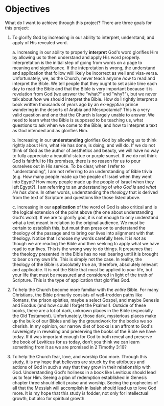 # Objectives

What do I want to achieve through this project? There are three goals for this project:

1. To glorify God by increasing in our ability to interpret, understand, and apply of His revealed word.

    a. Increasing in our ability to properly **interpret** God's word glorifies Him by allowing us to then understand and apply His word properly. Interpretation is the initial step of going from words on a page to meaning and significance. If the intepretation is wrong, the understand and application that follow will likely be incorrect as well and visa-versa. Unfortunately, we, as the Church, never teach anyone *how* to read and interpret the Bible. We tell people that they ought to set aside time each day to read the Bible and that the Bible is very important because it is revelation from God (we answer the "what?" and "why?"), but we never talk about *how* we should interpret the Bible. How do I rightly interpret a book written thousands of years ago by an ex-egyptian prince wandering in the deserts of Arabia and Mesopotamia? This is a very valid question and one that the Church is largely unable to answer. We need to learn what the Bible is supposed to be teaching us, what questions to ask when we come to the Bible, and how to interpret a text as God intended and as glorifies Him.
    
    b. Increasing in our **understanding** glorifies God by allowing us to think rightly about Him, what He has done, is doing, and will do. If we do not think of God as the author of aesthetics and beauty, we will have no way to fully appreciate a beautiful statue or purple sunset. If we do not think God is faithful to His promises, there is no reason for us to pour ourselves out in His service. To be clear, when I refer to "understanding", I am not referring to an understanding of Bible trivia (e.g. How many people made up the people of Israel when they went into Egypt? How many people made up the people of Israel when they left Egypt?). I am referring to an understanding of *who God is* and *what He has done*. In other words, understanding the *theology* that is derived from the text of Scripture and questions like those listed above.

    c. Increasing in our **application** of the word of God is also critical and is the logical extension of the point above (the one about understanding God's word). If we are to glorify god, it is not enough to only understand what a text meant in relation to the original audience. We must be certain to establish this, but must then press on to understand the theology of the passage and to bring our lives into alignment with that theology. Notice that I choose my words carefully here. It is *not* as though we are reading the Bible and then seeking to apply what we have read to our lives. This is the wrong way to do things. It presumes that the theology presented in the Bible has no real bearing until it is brought to bear on my own life. This is simply not the case. In reality, the theology of the Bible is absolutely true an, therefore, absolutely relevant and applicable. It is not the Bible that must be applied to your life, but your life that must be measured and considered in light of the truth of Scripture. This is the type of application that glorifies God.

2. To help the Church become more familiar with the *entire* Bible. For many Christians, the Bible primarily consists of well-trodden paths like Romans, the prison epistles, maybe a select Gospel, and maybe Genesis and Exodus (and how could I forget the Psalms!). Outside of these books, there are a lot of dark, unknown places in the Bible (especially the Old Testament). Unfortunately, those dark, mysterious places make up the bulk of our Bibles and lay the groundwork for the books we so cherish. In my opinion, our narrow diet of books is an affront to God's sovereignty in revealing and preserving the books of the Bible we have today. If it was important enough for God to both reveal and preserve the book of Leviticus for us today, don't you think we can learn something from it as we are promised in 2 Timothy 3:16?

3. To help the Church fear, love, and worship God more. Through this study, it is my hope that believers are struck by the attributes and actions of God in such a way that they grow in their relationship with God. Understanding God's holiness in a book like Leviticus should lead us to fear Him. Seeing a plan of redemption established in Genesis chapter three should elicit praise and worship. Seeing the prophecies of all that the Messiah will accomplish in Isaiah should lead us to love God more. It is my hope that this study is fodder, not only for intellectual growth, but also for spiritual growth.
